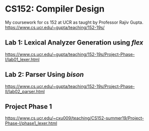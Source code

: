 # CS152: Compiler Design
My coursework for cs 152 at UCR as taught by Professor Rajiv Gupta. <br />
https://www.cs.ucr.edu/~gupta/teaching/152-19s/ <br />

## Lab 1: Lexical Analyzer Generation using _flex_
https://www.cs.ucr.edu/~gupta/teaching/152-19s/Project-Phase-I/lab01_lexer.html <br />

## Lab 2: Parser Using _bison_
https://www.cs.ucr.edu/~gupta/teaching/152-19s/Project-Phase-II/lab02_parser.html

## Project Phase 1
https://www.cs.ucr.edu/~cxu009/teaching/CS152-summer19/Project-Phase-I/phase1_lexer.html <br />
